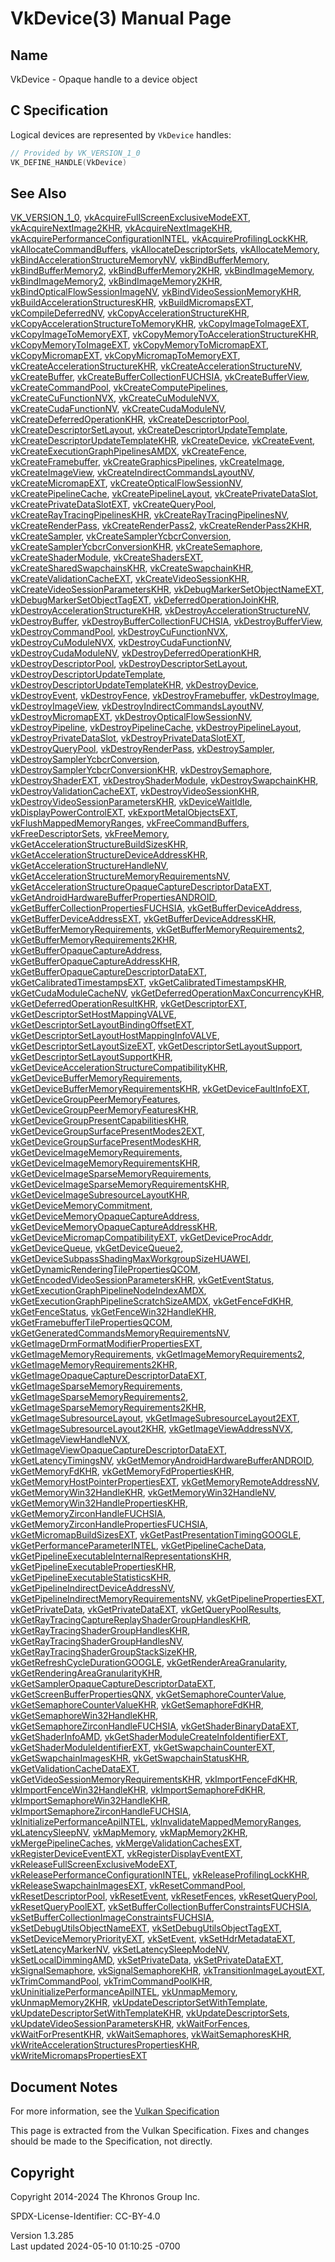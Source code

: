 # VkDevice(3) Manual Page

## Name

VkDevice - Opaque handle to a device object



## <a href="#_c_specification" class="anchor"></a>C Specification

Logical devices are represented by `VkDevice` handles:

``` c
// Provided by VK_VERSION_1_0
VK_DEFINE_HANDLE(VkDevice)
```

## <a href="#_see_also" class="anchor"></a>See Also

[VK_VERSION_1_0](https://registry.khronos.org/vulkan/specs/1.3-extensions/man/html/VK_VERSION_1_0.html),
[vkAcquireFullScreenExclusiveModeEXT](https://registry.khronos.org/vulkan/specs/1.3-extensions/man/html/vkAcquireFullScreenExclusiveModeEXT.html),
[vkAcquireNextImage2KHR](https://registry.khronos.org/vulkan/specs/1.3-extensions/man/html/vkAcquireNextImage2KHR.html),
[vkAcquireNextImageKHR](https://registry.khronos.org/vulkan/specs/1.3-extensions/man/html/vkAcquireNextImageKHR.html),
[vkAcquirePerformanceConfigurationINTEL](https://registry.khronos.org/vulkan/specs/1.3-extensions/man/html/vkAcquirePerformanceConfigurationINTEL.html),
[vkAcquireProfilingLockKHR](https://registry.khronos.org/vulkan/specs/1.3-extensions/man/html/vkAcquireProfilingLockKHR.html),
[vkAllocateCommandBuffers](https://registry.khronos.org/vulkan/specs/1.3-extensions/man/html/vkAllocateCommandBuffers.html),
[vkAllocateDescriptorSets](https://registry.khronos.org/vulkan/specs/1.3-extensions/man/html/vkAllocateDescriptorSets.html),
[vkAllocateMemory](https://registry.khronos.org/vulkan/specs/1.3-extensions/man/html/vkAllocateMemory.html),
[vkBindAccelerationStructureMemoryNV](https://registry.khronos.org/vulkan/specs/1.3-extensions/man/html/vkBindAccelerationStructureMemoryNV.html),
[vkBindBufferMemory](https://registry.khronos.org/vulkan/specs/1.3-extensions/man/html/vkBindBufferMemory.html),
[vkBindBufferMemory2](https://registry.khronos.org/vulkan/specs/1.3-extensions/man/html/vkBindBufferMemory2.html),
[vkBindBufferMemory2KHR](https://registry.khronos.org/vulkan/specs/1.3-extensions/man/html/vkBindBufferMemory2KHR.html),
[vkBindImageMemory](https://registry.khronos.org/vulkan/specs/1.3-extensions/man/html/vkBindImageMemory.html),
[vkBindImageMemory2](https://registry.khronos.org/vulkan/specs/1.3-extensions/man/html/vkBindImageMemory2.html),
[vkBindImageMemory2KHR](https://registry.khronos.org/vulkan/specs/1.3-extensions/man/html/vkBindImageMemory2KHR.html),
[vkBindOpticalFlowSessionImageNV](https://registry.khronos.org/vulkan/specs/1.3-extensions/man/html/vkBindOpticalFlowSessionImageNV.html),
[vkBindVideoSessionMemoryKHR](https://registry.khronos.org/vulkan/specs/1.3-extensions/man/html/vkBindVideoSessionMemoryKHR.html),
[vkBuildAccelerationStructuresKHR](https://registry.khronos.org/vulkan/specs/1.3-extensions/man/html/vkBuildAccelerationStructuresKHR.html),
[vkBuildMicromapsEXT](https://registry.khronos.org/vulkan/specs/1.3-extensions/man/html/vkBuildMicromapsEXT.html),
[vkCompileDeferredNV](https://registry.khronos.org/vulkan/specs/1.3-extensions/man/html/vkCompileDeferredNV.html),
[vkCopyAccelerationStructureKHR](https://registry.khronos.org/vulkan/specs/1.3-extensions/man/html/vkCopyAccelerationStructureKHR.html),
[vkCopyAccelerationStructureToMemoryKHR](https://registry.khronos.org/vulkan/specs/1.3-extensions/man/html/vkCopyAccelerationStructureToMemoryKHR.html),
[vkCopyImageToImageEXT](https://registry.khronos.org/vulkan/specs/1.3-extensions/man/html/vkCopyImageToImageEXT.html),
[vkCopyImageToMemoryEXT](https://registry.khronos.org/vulkan/specs/1.3-extensions/man/html/vkCopyImageToMemoryEXT.html),
[vkCopyMemoryToAccelerationStructureKHR](https://registry.khronos.org/vulkan/specs/1.3-extensions/man/html/vkCopyMemoryToAccelerationStructureKHR.html),
[vkCopyMemoryToImageEXT](https://registry.khronos.org/vulkan/specs/1.3-extensions/man/html/vkCopyMemoryToImageEXT.html),
[vkCopyMemoryToMicromapEXT](https://registry.khronos.org/vulkan/specs/1.3-extensions/man/html/vkCopyMemoryToMicromapEXT.html),
[vkCopyMicromapEXT](https://registry.khronos.org/vulkan/specs/1.3-extensions/man/html/vkCopyMicromapEXT.html),
[vkCopyMicromapToMemoryEXT](https://registry.khronos.org/vulkan/specs/1.3-extensions/man/html/vkCopyMicromapToMemoryEXT.html),
[vkCreateAccelerationStructureKHR](https://registry.khronos.org/vulkan/specs/1.3-extensions/man/html/vkCreateAccelerationStructureKHR.html),
[vkCreateAccelerationStructureNV](https://registry.khronos.org/vulkan/specs/1.3-extensions/man/html/vkCreateAccelerationStructureNV.html),
[vkCreateBuffer](https://registry.khronos.org/vulkan/specs/1.3-extensions/man/html/vkCreateBuffer.html),
[vkCreateBufferCollectionFUCHSIA](https://registry.khronos.org/vulkan/specs/1.3-extensions/man/html/vkCreateBufferCollectionFUCHSIA.html),
[vkCreateBufferView](https://registry.khronos.org/vulkan/specs/1.3-extensions/man/html/vkCreateBufferView.html),
[vkCreateCommandPool](https://registry.khronos.org/vulkan/specs/1.3-extensions/man/html/vkCreateCommandPool.html),
[vkCreateComputePipelines](https://registry.khronos.org/vulkan/specs/1.3-extensions/man/html/vkCreateComputePipelines.html),
[vkCreateCuFunctionNVX](https://registry.khronos.org/vulkan/specs/1.3-extensions/man/html/vkCreateCuFunctionNVX.html),
[vkCreateCuModuleNVX](https://registry.khronos.org/vulkan/specs/1.3-extensions/man/html/vkCreateCuModuleNVX.html),
[vkCreateCudaFunctionNV](https://registry.khronos.org/vulkan/specs/1.3-extensions/man/html/vkCreateCudaFunctionNV.html),
[vkCreateCudaModuleNV](https://registry.khronos.org/vulkan/specs/1.3-extensions/man/html/vkCreateCudaModuleNV.html),
[vkCreateDeferredOperationKHR](https://registry.khronos.org/vulkan/specs/1.3-extensions/man/html/vkCreateDeferredOperationKHR.html),
[vkCreateDescriptorPool](https://registry.khronos.org/vulkan/specs/1.3-extensions/man/html/vkCreateDescriptorPool.html),
[vkCreateDescriptorSetLayout](https://registry.khronos.org/vulkan/specs/1.3-extensions/man/html/vkCreateDescriptorSetLayout.html),
[vkCreateDescriptorUpdateTemplate](https://registry.khronos.org/vulkan/specs/1.3-extensions/man/html/vkCreateDescriptorUpdateTemplate.html),
[vkCreateDescriptorUpdateTemplateKHR](https://registry.khronos.org/vulkan/specs/1.3-extensions/man/html/vkCreateDescriptorUpdateTemplateKHR.html),
[vkCreateDevice](https://registry.khronos.org/vulkan/specs/1.3-extensions/man/html/vkCreateDevice.html),
[vkCreateEvent](https://registry.khronos.org/vulkan/specs/1.3-extensions/man/html/vkCreateEvent.html),
[vkCreateExecutionGraphPipelinesAMDX](https://registry.khronos.org/vulkan/specs/1.3-extensions/man/html/vkCreateExecutionGraphPipelinesAMDX.html),
[vkCreateFence](https://registry.khronos.org/vulkan/specs/1.3-extensions/man/html/vkCreateFence.html),
[vkCreateFramebuffer](https://registry.khronos.org/vulkan/specs/1.3-extensions/man/html/vkCreateFramebuffer.html),
[vkCreateGraphicsPipelines](https://registry.khronos.org/vulkan/specs/1.3-extensions/man/html/vkCreateGraphicsPipelines.html),
[vkCreateImage](https://registry.khronos.org/vulkan/specs/1.3-extensions/man/html/vkCreateImage.html),
[vkCreateImageView](https://registry.khronos.org/vulkan/specs/1.3-extensions/man/html/vkCreateImageView.html),
[vkCreateIndirectCommandsLayoutNV](https://registry.khronos.org/vulkan/specs/1.3-extensions/man/html/vkCreateIndirectCommandsLayoutNV.html),
[vkCreateMicromapEXT](https://registry.khronos.org/vulkan/specs/1.3-extensions/man/html/vkCreateMicromapEXT.html),
[vkCreateOpticalFlowSessionNV](https://registry.khronos.org/vulkan/specs/1.3-extensions/man/html/vkCreateOpticalFlowSessionNV.html),
[vkCreatePipelineCache](https://registry.khronos.org/vulkan/specs/1.3-extensions/man/html/vkCreatePipelineCache.html),
[vkCreatePipelineLayout](https://registry.khronos.org/vulkan/specs/1.3-extensions/man/html/vkCreatePipelineLayout.html),
[vkCreatePrivateDataSlot](https://registry.khronos.org/vulkan/specs/1.3-extensions/man/html/vkCreatePrivateDataSlot.html),
[vkCreatePrivateDataSlotEXT](https://registry.khronos.org/vulkan/specs/1.3-extensions/man/html/vkCreatePrivateDataSlotEXT.html),
[vkCreateQueryPool](https://registry.khronos.org/vulkan/specs/1.3-extensions/man/html/vkCreateQueryPool.html),
[vkCreateRayTracingPipelinesKHR](https://registry.khronos.org/vulkan/specs/1.3-extensions/man/html/vkCreateRayTracingPipelinesKHR.html),
[vkCreateRayTracingPipelinesNV](https://registry.khronos.org/vulkan/specs/1.3-extensions/man/html/vkCreateRayTracingPipelinesNV.html),
[vkCreateRenderPass](https://registry.khronos.org/vulkan/specs/1.3-extensions/man/html/vkCreateRenderPass.html),
[vkCreateRenderPass2](https://registry.khronos.org/vulkan/specs/1.3-extensions/man/html/vkCreateRenderPass2.html),
[vkCreateRenderPass2KHR](https://registry.khronos.org/vulkan/specs/1.3-extensions/man/html/vkCreateRenderPass2KHR.html),
[vkCreateSampler](https://registry.khronos.org/vulkan/specs/1.3-extensions/man/html/vkCreateSampler.html),
[vkCreateSamplerYcbcrConversion](https://registry.khronos.org/vulkan/specs/1.3-extensions/man/html/vkCreateSamplerYcbcrConversion.html),
[vkCreateSamplerYcbcrConversionKHR](https://registry.khronos.org/vulkan/specs/1.3-extensions/man/html/vkCreateSamplerYcbcrConversionKHR.html),
[vkCreateSemaphore](https://registry.khronos.org/vulkan/specs/1.3-extensions/man/html/vkCreateSemaphore.html),
[vkCreateShaderModule](https://registry.khronos.org/vulkan/specs/1.3-extensions/man/html/vkCreateShaderModule.html),
[vkCreateShadersEXT](https://registry.khronos.org/vulkan/specs/1.3-extensions/man/html/vkCreateShadersEXT.html),
[vkCreateSharedSwapchainsKHR](https://registry.khronos.org/vulkan/specs/1.3-extensions/man/html/vkCreateSharedSwapchainsKHR.html),
[vkCreateSwapchainKHR](https://registry.khronos.org/vulkan/specs/1.3-extensions/man/html/vkCreateSwapchainKHR.html),
[vkCreateValidationCacheEXT](https://registry.khronos.org/vulkan/specs/1.3-extensions/man/html/vkCreateValidationCacheEXT.html),
[vkCreateVideoSessionKHR](https://registry.khronos.org/vulkan/specs/1.3-extensions/man/html/vkCreateVideoSessionKHR.html),
[vkCreateVideoSessionParametersKHR](https://registry.khronos.org/vulkan/specs/1.3-extensions/man/html/vkCreateVideoSessionParametersKHR.html),
[vkDebugMarkerSetObjectNameEXT](https://registry.khronos.org/vulkan/specs/1.3-extensions/man/html/vkDebugMarkerSetObjectNameEXT.html),
[vkDebugMarkerSetObjectTagEXT](https://registry.khronos.org/vulkan/specs/1.3-extensions/man/html/vkDebugMarkerSetObjectTagEXT.html),
[vkDeferredOperationJoinKHR](https://registry.khronos.org/vulkan/specs/1.3-extensions/man/html/vkDeferredOperationJoinKHR.html),
[vkDestroyAccelerationStructureKHR](https://registry.khronos.org/vulkan/specs/1.3-extensions/man/html/vkDestroyAccelerationStructureKHR.html),
[vkDestroyAccelerationStructureNV](https://registry.khronos.org/vulkan/specs/1.3-extensions/man/html/vkDestroyAccelerationStructureNV.html),
[vkDestroyBuffer](https://registry.khronos.org/vulkan/specs/1.3-extensions/man/html/vkDestroyBuffer.html),
[vkDestroyBufferCollectionFUCHSIA](https://registry.khronos.org/vulkan/specs/1.3-extensions/man/html/vkDestroyBufferCollectionFUCHSIA.html),
[vkDestroyBufferView](https://registry.khronos.org/vulkan/specs/1.3-extensions/man/html/vkDestroyBufferView.html),
[vkDestroyCommandPool](https://registry.khronos.org/vulkan/specs/1.3-extensions/man/html/vkDestroyCommandPool.html),
[vkDestroyCuFunctionNVX](https://registry.khronos.org/vulkan/specs/1.3-extensions/man/html/vkDestroyCuFunctionNVX.html),
[vkDestroyCuModuleNVX](https://registry.khronos.org/vulkan/specs/1.3-extensions/man/html/vkDestroyCuModuleNVX.html),
[vkDestroyCudaFunctionNV](https://registry.khronos.org/vulkan/specs/1.3-extensions/man/html/vkDestroyCudaFunctionNV.html),
[vkDestroyCudaModuleNV](https://registry.khronos.org/vulkan/specs/1.3-extensions/man/html/vkDestroyCudaModuleNV.html),
[vkDestroyDeferredOperationKHR](https://registry.khronos.org/vulkan/specs/1.3-extensions/man/html/vkDestroyDeferredOperationKHR.html),
[vkDestroyDescriptorPool](https://registry.khronos.org/vulkan/specs/1.3-extensions/man/html/vkDestroyDescriptorPool.html),
[vkDestroyDescriptorSetLayout](https://registry.khronos.org/vulkan/specs/1.3-extensions/man/html/vkDestroyDescriptorSetLayout.html),
[vkDestroyDescriptorUpdateTemplate](https://registry.khronos.org/vulkan/specs/1.3-extensions/man/html/vkDestroyDescriptorUpdateTemplate.html),
[vkDestroyDescriptorUpdateTemplateKHR](https://registry.khronos.org/vulkan/specs/1.3-extensions/man/html/vkDestroyDescriptorUpdateTemplateKHR.html),
[vkDestroyDevice](https://registry.khronos.org/vulkan/specs/1.3-extensions/man/html/vkDestroyDevice.html),
[vkDestroyEvent](https://registry.khronos.org/vulkan/specs/1.3-extensions/man/html/vkDestroyEvent.html),
[vkDestroyFence](https://registry.khronos.org/vulkan/specs/1.3-extensions/man/html/vkDestroyFence.html),
[vkDestroyFramebuffer](https://registry.khronos.org/vulkan/specs/1.3-extensions/man/html/vkDestroyFramebuffer.html),
[vkDestroyImage](https://registry.khronos.org/vulkan/specs/1.3-extensions/man/html/vkDestroyImage.html),
[vkDestroyImageView](https://registry.khronos.org/vulkan/specs/1.3-extensions/man/html/vkDestroyImageView.html),
[vkDestroyIndirectCommandsLayoutNV](https://registry.khronos.org/vulkan/specs/1.3-extensions/man/html/vkDestroyIndirectCommandsLayoutNV.html),
[vkDestroyMicromapEXT](https://registry.khronos.org/vulkan/specs/1.3-extensions/man/html/vkDestroyMicromapEXT.html),
[vkDestroyOpticalFlowSessionNV](https://registry.khronos.org/vulkan/specs/1.3-extensions/man/html/vkDestroyOpticalFlowSessionNV.html),
[vkDestroyPipeline](https://registry.khronos.org/vulkan/specs/1.3-extensions/man/html/vkDestroyPipeline.html),
[vkDestroyPipelineCache](https://registry.khronos.org/vulkan/specs/1.3-extensions/man/html/vkDestroyPipelineCache.html),
[vkDestroyPipelineLayout](https://registry.khronos.org/vulkan/specs/1.3-extensions/man/html/vkDestroyPipelineLayout.html),
[vkDestroyPrivateDataSlot](https://registry.khronos.org/vulkan/specs/1.3-extensions/man/html/vkDestroyPrivateDataSlot.html),
[vkDestroyPrivateDataSlotEXT](https://registry.khronos.org/vulkan/specs/1.3-extensions/man/html/vkDestroyPrivateDataSlotEXT.html),
[vkDestroyQueryPool](https://registry.khronos.org/vulkan/specs/1.3-extensions/man/html/vkDestroyQueryPool.html),
[vkDestroyRenderPass](https://registry.khronos.org/vulkan/specs/1.3-extensions/man/html/vkDestroyRenderPass.html),
[vkDestroySampler](https://registry.khronos.org/vulkan/specs/1.3-extensions/man/html/vkDestroySampler.html),
[vkDestroySamplerYcbcrConversion](https://registry.khronos.org/vulkan/specs/1.3-extensions/man/html/vkDestroySamplerYcbcrConversion.html),
[vkDestroySamplerYcbcrConversionKHR](https://registry.khronos.org/vulkan/specs/1.3-extensions/man/html/vkDestroySamplerYcbcrConversionKHR.html),
[vkDestroySemaphore](https://registry.khronos.org/vulkan/specs/1.3-extensions/man/html/vkDestroySemaphore.html),
[vkDestroyShaderEXT](https://registry.khronos.org/vulkan/specs/1.3-extensions/man/html/vkDestroyShaderEXT.html),
[vkDestroyShaderModule](https://registry.khronos.org/vulkan/specs/1.3-extensions/man/html/vkDestroyShaderModule.html),
[vkDestroySwapchainKHR](https://registry.khronos.org/vulkan/specs/1.3-extensions/man/html/vkDestroySwapchainKHR.html),
[vkDestroyValidationCacheEXT](https://registry.khronos.org/vulkan/specs/1.3-extensions/man/html/vkDestroyValidationCacheEXT.html),
[vkDestroyVideoSessionKHR](https://registry.khronos.org/vulkan/specs/1.3-extensions/man/html/vkDestroyVideoSessionKHR.html),
[vkDestroyVideoSessionParametersKHR](https://registry.khronos.org/vulkan/specs/1.3-extensions/man/html/vkDestroyVideoSessionParametersKHR.html),
[vkDeviceWaitIdle](https://registry.khronos.org/vulkan/specs/1.3-extensions/man/html/vkDeviceWaitIdle.html),
[vkDisplayPowerControlEXT](https://registry.khronos.org/vulkan/specs/1.3-extensions/man/html/vkDisplayPowerControlEXT.html),
[vkExportMetalObjectsEXT](https://registry.khronos.org/vulkan/specs/1.3-extensions/man/html/vkExportMetalObjectsEXT.html),
[vkFlushMappedMemoryRanges](https://registry.khronos.org/vulkan/specs/1.3-extensions/man/html/vkFlushMappedMemoryRanges.html),
[vkFreeCommandBuffers](https://registry.khronos.org/vulkan/specs/1.3-extensions/man/html/vkFreeCommandBuffers.html),
[vkFreeDescriptorSets](https://registry.khronos.org/vulkan/specs/1.3-extensions/man/html/vkFreeDescriptorSets.html),
[vkFreeMemory](https://registry.khronos.org/vulkan/specs/1.3-extensions/man/html/vkFreeMemory.html),
[vkGetAccelerationStructureBuildSizesKHR](https://registry.khronos.org/vulkan/specs/1.3-extensions/man/html/vkGetAccelerationStructureBuildSizesKHR.html),
[vkGetAccelerationStructureDeviceAddressKHR](https://registry.khronos.org/vulkan/specs/1.3-extensions/man/html/vkGetAccelerationStructureDeviceAddressKHR.html),
[vkGetAccelerationStructureHandleNV](https://registry.khronos.org/vulkan/specs/1.3-extensions/man/html/vkGetAccelerationStructureHandleNV.html),
[vkGetAccelerationStructureMemoryRequirementsNV](https://registry.khronos.org/vulkan/specs/1.3-extensions/man/html/vkGetAccelerationStructureMemoryRequirementsNV.html),
[vkGetAccelerationStructureOpaqueCaptureDescriptorDataEXT](https://registry.khronos.org/vulkan/specs/1.3-extensions/man/html/vkGetAccelerationStructureOpaqueCaptureDescriptorDataEXT.html),
[vkGetAndroidHardwareBufferPropertiesANDROID](https://registry.khronos.org/vulkan/specs/1.3-extensions/man/html/vkGetAndroidHardwareBufferPropertiesANDROID.html),
[vkGetBufferCollectionPropertiesFUCHSIA](https://registry.khronos.org/vulkan/specs/1.3-extensions/man/html/vkGetBufferCollectionPropertiesFUCHSIA.html),
[vkGetBufferDeviceAddress](https://registry.khronos.org/vulkan/specs/1.3-extensions/man/html/vkGetBufferDeviceAddress.html),
[vkGetBufferDeviceAddressEXT](https://registry.khronos.org/vulkan/specs/1.3-extensions/man/html/vkGetBufferDeviceAddressEXT.html),
[vkGetBufferDeviceAddressKHR](https://registry.khronos.org/vulkan/specs/1.3-extensions/man/html/vkGetBufferDeviceAddressKHR.html),
[vkGetBufferMemoryRequirements](https://registry.khronos.org/vulkan/specs/1.3-extensions/man/html/vkGetBufferMemoryRequirements.html),
[vkGetBufferMemoryRequirements2](https://registry.khronos.org/vulkan/specs/1.3-extensions/man/html/vkGetBufferMemoryRequirements2.html),
[vkGetBufferMemoryRequirements2KHR](https://registry.khronos.org/vulkan/specs/1.3-extensions/man/html/vkGetBufferMemoryRequirements2KHR.html),
[vkGetBufferOpaqueCaptureAddress](https://registry.khronos.org/vulkan/specs/1.3-extensions/man/html/vkGetBufferOpaqueCaptureAddress.html),
[vkGetBufferOpaqueCaptureAddressKHR](https://registry.khronos.org/vulkan/specs/1.3-extensions/man/html/vkGetBufferOpaqueCaptureAddressKHR.html),
[vkGetBufferOpaqueCaptureDescriptorDataEXT](https://registry.khronos.org/vulkan/specs/1.3-extensions/man/html/vkGetBufferOpaqueCaptureDescriptorDataEXT.html),
[vkGetCalibratedTimestampsEXT](https://registry.khronos.org/vulkan/specs/1.3-extensions/man/html/vkGetCalibratedTimestampsEXT.html),
[vkGetCalibratedTimestampsKHR](https://registry.khronos.org/vulkan/specs/1.3-extensions/man/html/vkGetCalibratedTimestampsKHR.html),
[vkGetCudaModuleCacheNV](https://registry.khronos.org/vulkan/specs/1.3-extensions/man/html/vkGetCudaModuleCacheNV.html),
[vkGetDeferredOperationMaxConcurrencyKHR](https://registry.khronos.org/vulkan/specs/1.3-extensions/man/html/vkGetDeferredOperationMaxConcurrencyKHR.html),
[vkGetDeferredOperationResultKHR](https://registry.khronos.org/vulkan/specs/1.3-extensions/man/html/vkGetDeferredOperationResultKHR.html),
[vkGetDescriptorEXT](https://registry.khronos.org/vulkan/specs/1.3-extensions/man/html/vkGetDescriptorEXT.html),
[vkGetDescriptorSetHostMappingVALVE](https://registry.khronos.org/vulkan/specs/1.3-extensions/man/html/vkGetDescriptorSetHostMappingVALVE.html),
[vkGetDescriptorSetLayoutBindingOffsetEXT](https://registry.khronos.org/vulkan/specs/1.3-extensions/man/html/vkGetDescriptorSetLayoutBindingOffsetEXT.html),
[vkGetDescriptorSetLayoutHostMappingInfoVALVE](https://registry.khronos.org/vulkan/specs/1.3-extensions/man/html/vkGetDescriptorSetLayoutHostMappingInfoVALVE.html),
[vkGetDescriptorSetLayoutSizeEXT](https://registry.khronos.org/vulkan/specs/1.3-extensions/man/html/vkGetDescriptorSetLayoutSizeEXT.html),
[vkGetDescriptorSetLayoutSupport](https://registry.khronos.org/vulkan/specs/1.3-extensions/man/html/vkGetDescriptorSetLayoutSupport.html),
[vkGetDescriptorSetLayoutSupportKHR](https://registry.khronos.org/vulkan/specs/1.3-extensions/man/html/vkGetDescriptorSetLayoutSupportKHR.html),
[vkGetDeviceAccelerationStructureCompatibilityKHR](https://registry.khronos.org/vulkan/specs/1.3-extensions/man/html/vkGetDeviceAccelerationStructureCompatibilityKHR.html),
[vkGetDeviceBufferMemoryRequirements](https://registry.khronos.org/vulkan/specs/1.3-extensions/man/html/vkGetDeviceBufferMemoryRequirements.html),
[vkGetDeviceBufferMemoryRequirementsKHR](https://registry.khronos.org/vulkan/specs/1.3-extensions/man/html/vkGetDeviceBufferMemoryRequirementsKHR.html),
[vkGetDeviceFaultInfoEXT](https://registry.khronos.org/vulkan/specs/1.3-extensions/man/html/vkGetDeviceFaultInfoEXT.html),
[vkGetDeviceGroupPeerMemoryFeatures](https://registry.khronos.org/vulkan/specs/1.3-extensions/man/html/vkGetDeviceGroupPeerMemoryFeatures.html),
[vkGetDeviceGroupPeerMemoryFeaturesKHR](https://registry.khronos.org/vulkan/specs/1.3-extensions/man/html/vkGetDeviceGroupPeerMemoryFeaturesKHR.html),
[vkGetDeviceGroupPresentCapabilitiesKHR](https://registry.khronos.org/vulkan/specs/1.3-extensions/man/html/vkGetDeviceGroupPresentCapabilitiesKHR.html),
[vkGetDeviceGroupSurfacePresentModes2EXT](https://registry.khronos.org/vulkan/specs/1.3-extensions/man/html/vkGetDeviceGroupSurfacePresentModes2EXT.html),
[vkGetDeviceGroupSurfacePresentModesKHR](https://registry.khronos.org/vulkan/specs/1.3-extensions/man/html/vkGetDeviceGroupSurfacePresentModesKHR.html),
[vkGetDeviceImageMemoryRequirements](https://registry.khronos.org/vulkan/specs/1.3-extensions/man/html/vkGetDeviceImageMemoryRequirements.html),
[vkGetDeviceImageMemoryRequirementsKHR](https://registry.khronos.org/vulkan/specs/1.3-extensions/man/html/vkGetDeviceImageMemoryRequirementsKHR.html),
[vkGetDeviceImageSparseMemoryRequirements](https://registry.khronos.org/vulkan/specs/1.3-extensions/man/html/vkGetDeviceImageSparseMemoryRequirements.html),
[vkGetDeviceImageSparseMemoryRequirementsKHR](https://registry.khronos.org/vulkan/specs/1.3-extensions/man/html/vkGetDeviceImageSparseMemoryRequirementsKHR.html),
[vkGetDeviceImageSubresourceLayoutKHR](https://registry.khronos.org/vulkan/specs/1.3-extensions/man/html/vkGetDeviceImageSubresourceLayoutKHR.html),
[vkGetDeviceMemoryCommitment](https://registry.khronos.org/vulkan/specs/1.3-extensions/man/html/vkGetDeviceMemoryCommitment.html),
[vkGetDeviceMemoryOpaqueCaptureAddress](https://registry.khronos.org/vulkan/specs/1.3-extensions/man/html/vkGetDeviceMemoryOpaqueCaptureAddress.html),
[vkGetDeviceMemoryOpaqueCaptureAddressKHR](https://registry.khronos.org/vulkan/specs/1.3-extensions/man/html/vkGetDeviceMemoryOpaqueCaptureAddressKHR.html),
[vkGetDeviceMicromapCompatibilityEXT](https://registry.khronos.org/vulkan/specs/1.3-extensions/man/html/vkGetDeviceMicromapCompatibilityEXT.html),
[vkGetDeviceProcAddr](https://registry.khronos.org/vulkan/specs/1.3-extensions/man/html/vkGetDeviceProcAddr.html),
[vkGetDeviceQueue](https://registry.khronos.org/vulkan/specs/1.3-extensions/man/html/vkGetDeviceQueue.html),
[vkGetDeviceQueue2](https://registry.khronos.org/vulkan/specs/1.3-extensions/man/html/vkGetDeviceQueue2.html),
[vkGetDeviceSubpassShadingMaxWorkgroupSizeHUAWEI](https://registry.khronos.org/vulkan/specs/1.3-extensions/man/html/vkGetDeviceSubpassShadingMaxWorkgroupSizeHUAWEI.html),
[vkGetDynamicRenderingTilePropertiesQCOM](https://registry.khronos.org/vulkan/specs/1.3-extensions/man/html/vkGetDynamicRenderingTilePropertiesQCOM.html),
[vkGetEncodedVideoSessionParametersKHR](https://registry.khronos.org/vulkan/specs/1.3-extensions/man/html/vkGetEncodedVideoSessionParametersKHR.html),
[vkGetEventStatus](https://registry.khronos.org/vulkan/specs/1.3-extensions/man/html/vkGetEventStatus.html),
[vkGetExecutionGraphPipelineNodeIndexAMDX](https://registry.khronos.org/vulkan/specs/1.3-extensions/man/html/vkGetExecutionGraphPipelineNodeIndexAMDX.html),
[vkGetExecutionGraphPipelineScratchSizeAMDX](https://registry.khronos.org/vulkan/specs/1.3-extensions/man/html/vkGetExecutionGraphPipelineScratchSizeAMDX.html),
[vkGetFenceFdKHR](https://registry.khronos.org/vulkan/specs/1.3-extensions/man/html/vkGetFenceFdKHR.html),
[vkGetFenceStatus](https://registry.khronos.org/vulkan/specs/1.3-extensions/man/html/vkGetFenceStatus.html),
[vkGetFenceWin32HandleKHR](https://registry.khronos.org/vulkan/specs/1.3-extensions/man/html/vkGetFenceWin32HandleKHR.html),
[vkGetFramebufferTilePropertiesQCOM](https://registry.khronos.org/vulkan/specs/1.3-extensions/man/html/vkGetFramebufferTilePropertiesQCOM.html),
[vkGetGeneratedCommandsMemoryRequirementsNV](https://registry.khronos.org/vulkan/specs/1.3-extensions/man/html/vkGetGeneratedCommandsMemoryRequirementsNV.html),
[vkGetImageDrmFormatModifierPropertiesEXT](https://registry.khronos.org/vulkan/specs/1.3-extensions/man/html/vkGetImageDrmFormatModifierPropertiesEXT.html),
[vkGetImageMemoryRequirements](https://registry.khronos.org/vulkan/specs/1.3-extensions/man/html/vkGetImageMemoryRequirements.html),
[vkGetImageMemoryRequirements2](https://registry.khronos.org/vulkan/specs/1.3-extensions/man/html/vkGetImageMemoryRequirements2.html),
[vkGetImageMemoryRequirements2KHR](https://registry.khronos.org/vulkan/specs/1.3-extensions/man/html/vkGetImageMemoryRequirements2KHR.html),
[vkGetImageOpaqueCaptureDescriptorDataEXT](https://registry.khronos.org/vulkan/specs/1.3-extensions/man/html/vkGetImageOpaqueCaptureDescriptorDataEXT.html),
[vkGetImageSparseMemoryRequirements](https://registry.khronos.org/vulkan/specs/1.3-extensions/man/html/vkGetImageSparseMemoryRequirements.html),
[vkGetImageSparseMemoryRequirements2](https://registry.khronos.org/vulkan/specs/1.3-extensions/man/html/vkGetImageSparseMemoryRequirements2.html),
[vkGetImageSparseMemoryRequirements2KHR](https://registry.khronos.org/vulkan/specs/1.3-extensions/man/html/vkGetImageSparseMemoryRequirements2KHR.html),
[vkGetImageSubresourceLayout](https://registry.khronos.org/vulkan/specs/1.3-extensions/man/html/vkGetImageSubresourceLayout.html),
[vkGetImageSubresourceLayout2EXT](https://registry.khronos.org/vulkan/specs/1.3-extensions/man/html/vkGetImageSubresourceLayout2EXT.html),
[vkGetImageSubresourceLayout2KHR](https://registry.khronos.org/vulkan/specs/1.3-extensions/man/html/vkGetImageSubresourceLayout2KHR.html),
[vkGetImageViewAddressNVX](https://registry.khronos.org/vulkan/specs/1.3-extensions/man/html/vkGetImageViewAddressNVX.html),
[vkGetImageViewHandleNVX](https://registry.khronos.org/vulkan/specs/1.3-extensions/man/html/vkGetImageViewHandleNVX.html),
[vkGetImageViewOpaqueCaptureDescriptorDataEXT](https://registry.khronos.org/vulkan/specs/1.3-extensions/man/html/vkGetImageViewOpaqueCaptureDescriptorDataEXT.html),
[vkGetLatencyTimingsNV](https://registry.khronos.org/vulkan/specs/1.3-extensions/man/html/vkGetLatencyTimingsNV.html),
[vkGetMemoryAndroidHardwareBufferANDROID](https://registry.khronos.org/vulkan/specs/1.3-extensions/man/html/vkGetMemoryAndroidHardwareBufferANDROID.html),
[vkGetMemoryFdKHR](https://registry.khronos.org/vulkan/specs/1.3-extensions/man/html/vkGetMemoryFdKHR.html),
[vkGetMemoryFdPropertiesKHR](https://registry.khronos.org/vulkan/specs/1.3-extensions/man/html/vkGetMemoryFdPropertiesKHR.html),
[vkGetMemoryHostPointerPropertiesEXT](https://registry.khronos.org/vulkan/specs/1.3-extensions/man/html/vkGetMemoryHostPointerPropertiesEXT.html),
[vkGetMemoryRemoteAddressNV](https://registry.khronos.org/vulkan/specs/1.3-extensions/man/html/vkGetMemoryRemoteAddressNV.html),
[vkGetMemoryWin32HandleKHR](https://registry.khronos.org/vulkan/specs/1.3-extensions/man/html/vkGetMemoryWin32HandleKHR.html),
[vkGetMemoryWin32HandleNV](https://registry.khronos.org/vulkan/specs/1.3-extensions/man/html/vkGetMemoryWin32HandleNV.html),
[vkGetMemoryWin32HandlePropertiesKHR](https://registry.khronos.org/vulkan/specs/1.3-extensions/man/html/vkGetMemoryWin32HandlePropertiesKHR.html),
[vkGetMemoryZirconHandleFUCHSIA](https://registry.khronos.org/vulkan/specs/1.3-extensions/man/html/vkGetMemoryZirconHandleFUCHSIA.html),
[vkGetMemoryZirconHandlePropertiesFUCHSIA](https://registry.khronos.org/vulkan/specs/1.3-extensions/man/html/vkGetMemoryZirconHandlePropertiesFUCHSIA.html),
[vkGetMicromapBuildSizesEXT](https://registry.khronos.org/vulkan/specs/1.3-extensions/man/html/vkGetMicromapBuildSizesEXT.html),
[vkGetPastPresentationTimingGOOGLE](https://registry.khronos.org/vulkan/specs/1.3-extensions/man/html/vkGetPastPresentationTimingGOOGLE.html),
[vkGetPerformanceParameterINTEL](https://registry.khronos.org/vulkan/specs/1.3-extensions/man/html/vkGetPerformanceParameterINTEL.html),
[vkGetPipelineCacheData](https://registry.khronos.org/vulkan/specs/1.3-extensions/man/html/vkGetPipelineCacheData.html),
[vkGetPipelineExecutableInternalRepresentationsKHR](https://registry.khronos.org/vulkan/specs/1.3-extensions/man/html/vkGetPipelineExecutableInternalRepresentationsKHR.html),
[vkGetPipelineExecutablePropertiesKHR](https://registry.khronos.org/vulkan/specs/1.3-extensions/man/html/vkGetPipelineExecutablePropertiesKHR.html),
[vkGetPipelineExecutableStatisticsKHR](https://registry.khronos.org/vulkan/specs/1.3-extensions/man/html/vkGetPipelineExecutableStatisticsKHR.html),
[vkGetPipelineIndirectDeviceAddressNV](https://registry.khronos.org/vulkan/specs/1.3-extensions/man/html/vkGetPipelineIndirectDeviceAddressNV.html),
[vkGetPipelineIndirectMemoryRequirementsNV](https://registry.khronos.org/vulkan/specs/1.3-extensions/man/html/vkGetPipelineIndirectMemoryRequirementsNV.html),
[vkGetPipelinePropertiesEXT](https://registry.khronos.org/vulkan/specs/1.3-extensions/man/html/vkGetPipelinePropertiesEXT.html),
[vkGetPrivateData](https://registry.khronos.org/vulkan/specs/1.3-extensions/man/html/vkGetPrivateData.html),
[vkGetPrivateDataEXT](https://registry.khronos.org/vulkan/specs/1.3-extensions/man/html/vkGetPrivateDataEXT.html),
[vkGetQueryPoolResults](https://registry.khronos.org/vulkan/specs/1.3-extensions/man/html/vkGetQueryPoolResults.html),
[vkGetRayTracingCaptureReplayShaderGroupHandlesKHR](https://registry.khronos.org/vulkan/specs/1.3-extensions/man/html/vkGetRayTracingCaptureReplayShaderGroupHandlesKHR.html),
[vkGetRayTracingShaderGroupHandlesKHR](https://registry.khronos.org/vulkan/specs/1.3-extensions/man/html/vkGetRayTracingShaderGroupHandlesKHR.html),
[vkGetRayTracingShaderGroupHandlesNV](https://registry.khronos.org/vulkan/specs/1.3-extensions/man/html/vkGetRayTracingShaderGroupHandlesNV.html),
[vkGetRayTracingShaderGroupStackSizeKHR](https://registry.khronos.org/vulkan/specs/1.3-extensions/man/html/vkGetRayTracingShaderGroupStackSizeKHR.html),
[vkGetRefreshCycleDurationGOOGLE](https://registry.khronos.org/vulkan/specs/1.3-extensions/man/html/vkGetRefreshCycleDurationGOOGLE.html),
[vkGetRenderAreaGranularity](https://registry.khronos.org/vulkan/specs/1.3-extensions/man/html/vkGetRenderAreaGranularity.html),
[vkGetRenderingAreaGranularityKHR](https://registry.khronos.org/vulkan/specs/1.3-extensions/man/html/vkGetRenderingAreaGranularityKHR.html),
[vkGetSamplerOpaqueCaptureDescriptorDataEXT](https://registry.khronos.org/vulkan/specs/1.3-extensions/man/html/vkGetSamplerOpaqueCaptureDescriptorDataEXT.html),
[vkGetScreenBufferPropertiesQNX](https://registry.khronos.org/vulkan/specs/1.3-extensions/man/html/vkGetScreenBufferPropertiesQNX.html),
[vkGetSemaphoreCounterValue](https://registry.khronos.org/vulkan/specs/1.3-extensions/man/html/vkGetSemaphoreCounterValue.html),
[vkGetSemaphoreCounterValueKHR](https://registry.khronos.org/vulkan/specs/1.3-extensions/man/html/vkGetSemaphoreCounterValueKHR.html),
[vkGetSemaphoreFdKHR](https://registry.khronos.org/vulkan/specs/1.3-extensions/man/html/vkGetSemaphoreFdKHR.html),
[vkGetSemaphoreWin32HandleKHR](https://registry.khronos.org/vulkan/specs/1.3-extensions/man/html/vkGetSemaphoreWin32HandleKHR.html),
[vkGetSemaphoreZirconHandleFUCHSIA](https://registry.khronos.org/vulkan/specs/1.3-extensions/man/html/vkGetSemaphoreZirconHandleFUCHSIA.html),
[vkGetShaderBinaryDataEXT](https://registry.khronos.org/vulkan/specs/1.3-extensions/man/html/vkGetShaderBinaryDataEXT.html),
[vkGetShaderInfoAMD](https://registry.khronos.org/vulkan/specs/1.3-extensions/man/html/vkGetShaderInfoAMD.html),
[vkGetShaderModuleCreateInfoIdentifierEXT](https://registry.khronos.org/vulkan/specs/1.3-extensions/man/html/vkGetShaderModuleCreateInfoIdentifierEXT.html),
[vkGetShaderModuleIdentifierEXT](https://registry.khronos.org/vulkan/specs/1.3-extensions/man/html/vkGetShaderModuleIdentifierEXT.html),
[vkGetSwapchainCounterEXT](https://registry.khronos.org/vulkan/specs/1.3-extensions/man/html/vkGetSwapchainCounterEXT.html),
[vkGetSwapchainImagesKHR](https://registry.khronos.org/vulkan/specs/1.3-extensions/man/html/vkGetSwapchainImagesKHR.html),
[vkGetSwapchainStatusKHR](https://registry.khronos.org/vulkan/specs/1.3-extensions/man/html/vkGetSwapchainStatusKHR.html),
[vkGetValidationCacheDataEXT](https://registry.khronos.org/vulkan/specs/1.3-extensions/man/html/vkGetValidationCacheDataEXT.html),
[vkGetVideoSessionMemoryRequirementsKHR](https://registry.khronos.org/vulkan/specs/1.3-extensions/man/html/vkGetVideoSessionMemoryRequirementsKHR.html),
[vkImportFenceFdKHR](https://registry.khronos.org/vulkan/specs/1.3-extensions/man/html/vkImportFenceFdKHR.html),
[vkImportFenceWin32HandleKHR](https://registry.khronos.org/vulkan/specs/1.3-extensions/man/html/vkImportFenceWin32HandleKHR.html),
[vkImportSemaphoreFdKHR](https://registry.khronos.org/vulkan/specs/1.3-extensions/man/html/vkImportSemaphoreFdKHR.html),
[vkImportSemaphoreWin32HandleKHR](https://registry.khronos.org/vulkan/specs/1.3-extensions/man/html/vkImportSemaphoreWin32HandleKHR.html),
[vkImportSemaphoreZirconHandleFUCHSIA](https://registry.khronos.org/vulkan/specs/1.3-extensions/man/html/vkImportSemaphoreZirconHandleFUCHSIA.html),
[vkInitializePerformanceApiINTEL](https://registry.khronos.org/vulkan/specs/1.3-extensions/man/html/vkInitializePerformanceApiINTEL.html),
[vkInvalidateMappedMemoryRanges](https://registry.khronos.org/vulkan/specs/1.3-extensions/man/html/vkInvalidateMappedMemoryRanges.html),
[vkLatencySleepNV](https://registry.khronos.org/vulkan/specs/1.3-extensions/man/html/vkLatencySleepNV.html),
[vkMapMemory](https://registry.khronos.org/vulkan/specs/1.3-extensions/man/html/vkMapMemory.html),
[vkMapMemory2KHR](https://registry.khronos.org/vulkan/specs/1.3-extensions/man/html/vkMapMemory2KHR.html),
[vkMergePipelineCaches](https://registry.khronos.org/vulkan/specs/1.3-extensions/man/html/vkMergePipelineCaches.html),
[vkMergeValidationCachesEXT](https://registry.khronos.org/vulkan/specs/1.3-extensions/man/html/vkMergeValidationCachesEXT.html),
[vkRegisterDeviceEventEXT](https://registry.khronos.org/vulkan/specs/1.3-extensions/man/html/vkRegisterDeviceEventEXT.html),
[vkRegisterDisplayEventEXT](https://registry.khronos.org/vulkan/specs/1.3-extensions/man/html/vkRegisterDisplayEventEXT.html),
[vkReleaseFullScreenExclusiveModeEXT](https://registry.khronos.org/vulkan/specs/1.3-extensions/man/html/vkReleaseFullScreenExclusiveModeEXT.html),
[vkReleasePerformanceConfigurationINTEL](https://registry.khronos.org/vulkan/specs/1.3-extensions/man/html/vkReleasePerformanceConfigurationINTEL.html),
[vkReleaseProfilingLockKHR](https://registry.khronos.org/vulkan/specs/1.3-extensions/man/html/vkReleaseProfilingLockKHR.html),
[vkReleaseSwapchainImagesEXT](https://registry.khronos.org/vulkan/specs/1.3-extensions/man/html/vkReleaseSwapchainImagesEXT.html),
[vkResetCommandPool](https://registry.khronos.org/vulkan/specs/1.3-extensions/man/html/vkResetCommandPool.html),
[vkResetDescriptorPool](https://registry.khronos.org/vulkan/specs/1.3-extensions/man/html/vkResetDescriptorPool.html),
[vkResetEvent](https://registry.khronos.org/vulkan/specs/1.3-extensions/man/html/vkResetEvent.html), [vkResetFences](https://registry.khronos.org/vulkan/specs/1.3-extensions/man/html/vkResetFences.html),
[vkResetQueryPool](https://registry.khronos.org/vulkan/specs/1.3-extensions/man/html/vkResetQueryPool.html),
[vkResetQueryPoolEXT](https://registry.khronos.org/vulkan/specs/1.3-extensions/man/html/vkResetQueryPoolEXT.html),
[vkSetBufferCollectionBufferConstraintsFUCHSIA](https://registry.khronos.org/vulkan/specs/1.3-extensions/man/html/vkSetBufferCollectionBufferConstraintsFUCHSIA.html),
[vkSetBufferCollectionImageConstraintsFUCHSIA](https://registry.khronos.org/vulkan/specs/1.3-extensions/man/html/vkSetBufferCollectionImageConstraintsFUCHSIA.html),
[vkSetDebugUtilsObjectNameEXT](https://registry.khronos.org/vulkan/specs/1.3-extensions/man/html/vkSetDebugUtilsObjectNameEXT.html),
[vkSetDebugUtilsObjectTagEXT](https://registry.khronos.org/vulkan/specs/1.3-extensions/man/html/vkSetDebugUtilsObjectTagEXT.html),
[vkSetDeviceMemoryPriorityEXT](https://registry.khronos.org/vulkan/specs/1.3-extensions/man/html/vkSetDeviceMemoryPriorityEXT.html),
[vkSetEvent](https://registry.khronos.org/vulkan/specs/1.3-extensions/man/html/vkSetEvent.html),
[vkSetHdrMetadataEXT](https://registry.khronos.org/vulkan/specs/1.3-extensions/man/html/vkSetHdrMetadataEXT.html),
[vkSetLatencyMarkerNV](https://registry.khronos.org/vulkan/specs/1.3-extensions/man/html/vkSetLatencyMarkerNV.html),
[vkSetLatencySleepModeNV](https://registry.khronos.org/vulkan/specs/1.3-extensions/man/html/vkSetLatencySleepModeNV.html),
[vkSetLocalDimmingAMD](https://registry.khronos.org/vulkan/specs/1.3-extensions/man/html/vkSetLocalDimmingAMD.html),
[vkSetPrivateData](https://registry.khronos.org/vulkan/specs/1.3-extensions/man/html/vkSetPrivateData.html),
[vkSetPrivateDataEXT](https://registry.khronos.org/vulkan/specs/1.3-extensions/man/html/vkSetPrivateDataEXT.html),
[vkSignalSemaphore](https://registry.khronos.org/vulkan/specs/1.3-extensions/man/html/vkSignalSemaphore.html),
[vkSignalSemaphoreKHR](https://registry.khronos.org/vulkan/specs/1.3-extensions/man/html/vkSignalSemaphoreKHR.html),
[vkTransitionImageLayoutEXT](https://registry.khronos.org/vulkan/specs/1.3-extensions/man/html/vkTransitionImageLayoutEXT.html),
[vkTrimCommandPool](https://registry.khronos.org/vulkan/specs/1.3-extensions/man/html/vkTrimCommandPool.html),
[vkTrimCommandPoolKHR](https://registry.khronos.org/vulkan/specs/1.3-extensions/man/html/vkTrimCommandPoolKHR.html),
[vkUninitializePerformanceApiINTEL](https://registry.khronos.org/vulkan/specs/1.3-extensions/man/html/vkUninitializePerformanceApiINTEL.html),
[vkUnmapMemory](https://registry.khronos.org/vulkan/specs/1.3-extensions/man/html/vkUnmapMemory.html),
[vkUnmapMemory2KHR](https://registry.khronos.org/vulkan/specs/1.3-extensions/man/html/vkUnmapMemory2KHR.html),
[vkUpdateDescriptorSetWithTemplate](https://registry.khronos.org/vulkan/specs/1.3-extensions/man/html/vkUpdateDescriptorSetWithTemplate.html),
[vkUpdateDescriptorSetWithTemplateKHR](https://registry.khronos.org/vulkan/specs/1.3-extensions/man/html/vkUpdateDescriptorSetWithTemplateKHR.html),
[vkUpdateDescriptorSets](https://registry.khronos.org/vulkan/specs/1.3-extensions/man/html/vkUpdateDescriptorSets.html),
[vkUpdateVideoSessionParametersKHR](https://registry.khronos.org/vulkan/specs/1.3-extensions/man/html/vkUpdateVideoSessionParametersKHR.html),
[vkWaitForFences](https://registry.khronos.org/vulkan/specs/1.3-extensions/man/html/vkWaitForFences.html),
[vkWaitForPresentKHR](https://registry.khronos.org/vulkan/specs/1.3-extensions/man/html/vkWaitForPresentKHR.html),
[vkWaitSemaphores](https://registry.khronos.org/vulkan/specs/1.3-extensions/man/html/vkWaitSemaphores.html),
[vkWaitSemaphoresKHR](https://registry.khronos.org/vulkan/specs/1.3-extensions/man/html/vkWaitSemaphoresKHR.html),
[vkWriteAccelerationStructuresPropertiesKHR](https://registry.khronos.org/vulkan/specs/1.3-extensions/man/html/vkWriteAccelerationStructuresPropertiesKHR.html),
[vkWriteMicromapsPropertiesEXT](https://registry.khronos.org/vulkan/specs/1.3-extensions/man/html/vkWriteMicromapsPropertiesEXT.html)

## <a href="#_document_notes" class="anchor"></a>Document Notes

For more information, see the <a
href="https://registry.khronos.org/vulkan/specs/1.3-extensions/html/vkspec.html#VkDevice"
target="_blank" rel="noopener">Vulkan Specification</a>

This page is extracted from the Vulkan Specification. Fixes and changes
should be made to the Specification, not directly.

## <a href="#_copyright" class="anchor"></a>Copyright

Copyright 2014-2024 The Khronos Group Inc.

SPDX-License-Identifier: CC-BY-4.0

Version 1.3.285  
Last updated 2024-05-10 01:10:25 -0700
